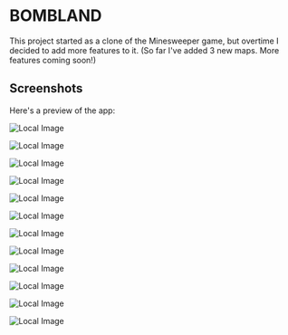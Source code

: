 # BOMBLAND

This project started as a clone of the Minesweeper game, but overtime I decided to add more features to it.
(So far I've added 3 new maps. More features coming soon!)

## Screenshots
Here's a preview of the app:

![Local Image](src/main/resources/com/example/bombland/Images/app/1.png)

![Local Image](src/main/resources/com/example/bombland/Images/app/2.png)

![Local Image](src/main/resources/com/example/bombland/Images/app/3.png)

![Local Image](src/main/resources/com/example/bombland/Images/app/4.png)

![Local Image](src/main/resources/com/example/bombland/Images/app/5.png)

![Local Image](src/main/resources/com/example/bombland/Images/app/6.png)

![Local Image](src/main/resources/com/example/bombland/Images/app/7.png)

![Local Image](src/main/resources/com/example/bombland/Images/app/8.png)

![Local Image](src/main/resources/com/example/bombland/Images/app/9.png)

![Local Image](src/main/resources/com/example/bombland/Images/app/10.png)

![Local Image](src/main/resources/com/example/bombland/Images/app/11.png)

![Local Image](src/main/resources/com/example/bombland/Images/app/12.png)